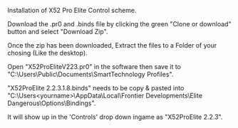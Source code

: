 Installation of X52 Pro Elite Control scheme.

  Download the .pr0 and .binds file by clicking the green "Clone or download" button and select "Download Zip".
  
  Once the zip has been downloaded, Extract the files to a Folder of your chosing (Like the desktop).
  
  Open "X52ProEliteV223.pr0" in the software then save it to "C:\Users\Public\Documents\SmartTechnology Profiles".
  
  "X52ProElite 2.2.3.1.8.binds" needs to be copy & pasted into "C:\Users\<yourname>\AppData\Local\Frontier Developments\Elite Dangerous\Options\Bindings".
  
  It will show up in the 'Controls' drop down ingame as "X52ProElite 2.2.3".
